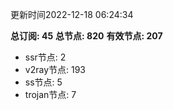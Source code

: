 更新时间2022-12-18 06:24:34

**总订阅: 45**
**总节点: 820**
**有效节点: 207**
- ssr节点: 2
- v2ray节点: 193
- ss节点: 5
- trojan节点: 7
